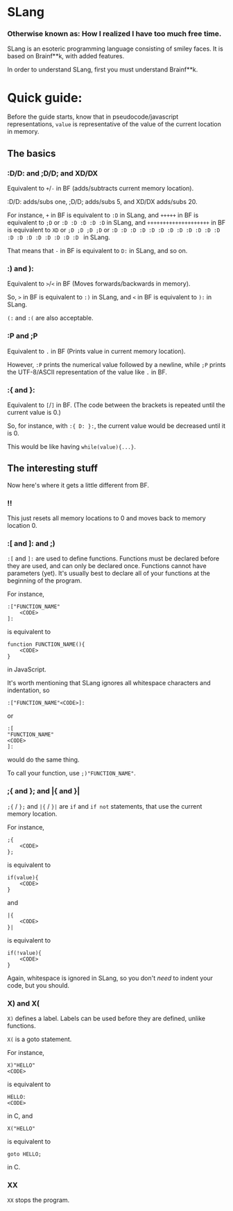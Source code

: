 # SLang
### Otherwise known as: How I realized I have too much free time.

SLang is an esoteric programming language consisting of smiley faces. It is based on Brainf**k, with added features.

In order to understand SLang, first you must understand Brainf**k.

# Quick guide:

Before the guide starts, know that in pseudocode/javascript representations, `value` is representative of the value of the current location in memory.

## The basics

### :D/D: and ;D/D; and XD/DX
Equivalent to `+`/`-` in BF (adds/subtracts current memory location).

:D/D: adds/subs one, ;D/D; adds/subs 5, and XD/DX adds/subs 20.

For instance, `+` in BF is equivalent to `:D` in SLang, and `+++++` in BF is equivalent to `;D` or `:D :D :D :D :D` in SLang, and `++++++++++++++++++++` in BF is equivalent to `XD` or `;D ;D ;D ;D` or `:D :D :D :D :D :D :D :D :D :D :D :D :D :D :D :D :D :D :D :D ` in SLang.

That means that `-` in BF is equivalent to `D:` in SLang, and so on.

### :) and ):

Equivalent to `>`/`<` in BF (Moves forwards/backwards in memory).

So, `>` in BF is equivalent to `:)` in SLang, and `<` in BF is equivalent to `):` in SLang.

`(:` and `:(` are also acceptable.

### :P and ;P

Equivalent to `.` in BF (Prints value in current memory location).

However, `:P` prints the numerical value followed by a newline, while `;P` prints the UTF-8/ASCII representation of the value like `.` in BF.

### :{ and }:

Equivalent to `[`/`]` in BF. (The code between the brackets is repeated until the current value is 0.)

So, for instance, with `:{ D: }:`, the current value would be decreased until it is 0.

This would be like having `while(value){...}`.

## The interesting stuff

Now here's where it gets a little different from BF.

### !!

This just resets all memory locations to 0 and moves back to memory location 0.

### :[ and ]: and ;)

`:[` and `]:` are used to define functions. Functions must be declared before they are used, and can only be declared once. Functions cannot have parameters (yet). It's usually best to declare all of your functions at the beginning of the program.

For instance,

	:["FUNCTION_NAME"
		<CODE>
	]:

is equivalent to

	function FUNCTION_NAME(){
		<CODE>
	}

in JavaScript.

It's worth mentioning that SLang ignores all whitespace characters and indentation, so

	:["FUNCTION_NAME"<CODE>]:

or

	:[
	"FUNCTION_NAME"
	<CODE>
	]:

would do the same thing.

To call your function, use `;)"FUNCTION_NAME"`.

### ;{ and }; and |{ and }|

`;{` / `};` and `|{` / `}|` are `if` and `if not` statements, that use the current memory location.

For instance,

	;{
		<CODE>
	};

is equivalent to

	if(value){
		<CODE>
	}

and

	|{
		<CODE>
	}|

is equivalent to

	if(!value){
		<CODE>
	}

Again, whitespace is ignored in SLang, so you don't *need* to indent your code, but you should.

### X) and X(

`X)` defines a label. Labels can be used before they are defined, unlike functions.

`X(` is a goto statement.

For instance,

	X)"HELLO"
	<CODE>

is equivalent to

	HELLO:
	<CODE>

in C, and

	X("HELLO"

is equivalent to

	goto HELLO;

in C.

### XX

`XX` stops the program.

